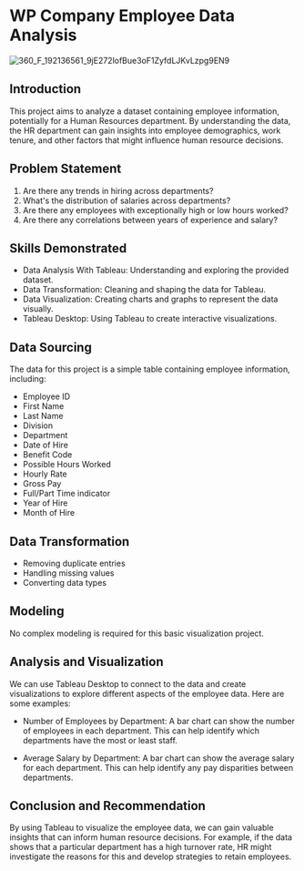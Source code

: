 # WP Company Employee Data Analysis

![360_F_192136561_9jE272lofBue3oF1ZyfdLJKvLzpg9EN9](https://github.com/moakwarandu/moakwarandu-Employee-Data-Analysis-with-Tableau-Desktop/assets/47811700/4b26fd0c-07c6-4750-ba43-9ee6995d0b1a)

## Introduction
This project aims to analyze a dataset containing employee information, potentially for a Human Resources department.  By understanding the data, the HR department can gain insights into employee demographics, work tenure, and other factors that might influence human resource decisions.

## Problem Statement
1. Are there any trends in hiring across departments?
2. What's the distribution of salaries across departments?
3. Are there any employees with exceptionally high or low hours worked?
4. Are there any correlations between years of experience and salary?

## Skills Demonstrated
- Data Analysis With Tableau: Understanding and exploring the provided dataset.
- Data Transformation: Cleaning and shaping the data for Tableau.
- Data Visualization: Creating charts and graphs to represent the data visually.
- Tableau Desktop: Using Tableau to create interactive visualizations.

## Data Sourcing
The data for this project is a simple table containing employee information, including:

- Employee ID
- First Name
- Last Name
- Division
- Department
- Date of Hire
- Benefit Code
- Possible Hours Worked
- Hourly Rate
- Gross Pay
- Full/Part Time indicator
- Year of Hire
- Month of Hire

## Data Transformation
- Removing duplicate entries
- Handling missing values
- Converting data types

## Modeling

No complex modeling is required for this basic visualization project.

## Analysis and Visualization
We can use Tableau Desktop to connect to the data and create visualizations to explore different aspects of the employee data. Here are some examples:

- Number of Employees by Department: A bar chart can show the number of employees in each department. This can help identify which departments have the most or least staff.

- Average Salary by Department: A bar chart can show the average salary for each department. This can help identify any pay disparities between departments.

## Conclusion and Recommendation
By using Tableau to visualize the employee data, we can gain valuable insights that can inform human resource decisions. For example, if the data shows that a particular department has a high turnover rate, HR might investigate the reasons for this and develop strategies to retain employees.





